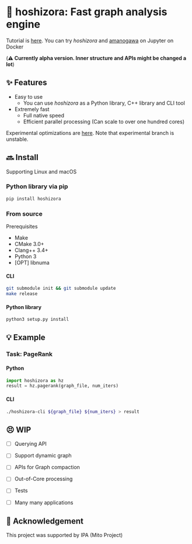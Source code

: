 # :stars: hoshizora: Fast graph analysis engine
Tutorial is [here](https://github.com/hoshizora-project/tutorial).
You can try *hoshizora* and [amanogawa](https://github.com/hoshizora-project/amanogawa) on Jupyter on Docker

(**:warning: Currently alpha version. Inner structure and APIs might be changed a lot**)


## :sparkles: Features
* Easy to use
  * You can use *hoshizora* as a Python library, C++ library and CLI tool
* Extremely fast
  * Full native speed
  * Efficient parallel processing (Can scale to over one hundred cores)

Experimental optimizations are [here](https://github.com/amaya382/hoshizora/tree/experimental).
Note that experimental branch is unstable.


## :soon: Install
Supporting Linux and macOS

### Python library via pip
```sh
pip install hoshizora
```

### From source
Prerequisites
* Make
* CMake 3.0+ 
* Clang++ 3.4+
* Python 3
* \[OPT\] libnuma

#### CLI
```sh
git submodule init && git submodule update
make release
```

#### Python library
```sh
python3 setup.py install
```


## :bulb: Example
### Task: PageRank
#### Python
```python
import hoshizora as hz
result = hz.pagerank(graph_file, num_iters)
```

#### CLI
```sh
./hoshizora-cli ${graph_file} ${num_iters} > result
```


## :persevere: WIP
* [ ] Querying API
* [ ] Support dynamic graph
* [ ] APIs for Graph compaction
* [ ] Out-of-Core processing
* [ ] Tests
* [ ] Many many applications


## :green_heart: Acknowledgement
This project was supported by IPA (Mito Project)

